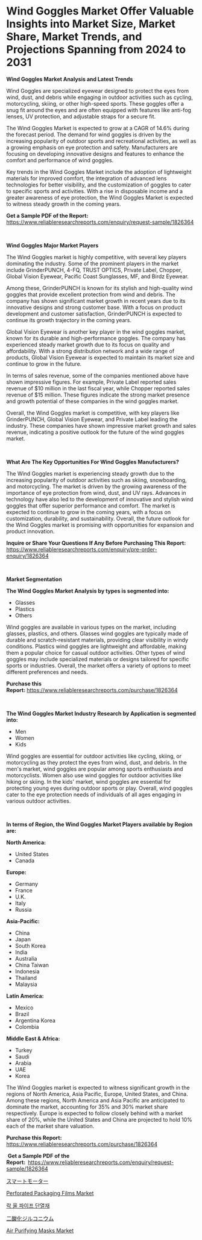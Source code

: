 <p><h1>Wind Goggles Market Offer Valuable Insights into Market Size, Market Share, Market Trends, and Projections Spanning from 2024 to 2031</h1></p><p><strong>Wind Goggles Market Analysis and Latest Trends</strong></p>
<p><p>Wind Goggles are specialized eyewear designed to protect the eyes from wind, dust, and debris while engaging in outdoor activities such as cycling, motorcycling, skiing, or other high-speed sports. These goggles offer a snug fit around the eyes and are often equipped with features like anti-fog lenses, UV protection, and adjustable straps for a secure fit.</p><p>The Wind Goggles Market is expected to grow at a CAGR of 14.6% during the forecast period. The demand for wind goggles is driven by the increasing popularity of outdoor sports and recreational activities, as well as a growing emphasis on eye protection and safety. Manufacturers are focusing on developing innovative designs and features to enhance the comfort and performance of wind goggles.</p><p>Key trends in the Wind Goggles Market include the adoption of lightweight materials for improved comfort, the integration of advanced lens technologies for better visibility, and the customization of goggles to cater to specific sports and activities. With a rise in disposable income and a greater awareness of eye protection, the Wind Goggles Market is expected to witness steady growth in the coming years.</p></p>
<p><strong>Get a Sample PDF of the Report:&nbsp;</strong> <a href="https://www.reliableresearchreports.com/enquiry/request-sample/1826364">https://www.reliableresearchreports.com/enquiry/request-sample/1826364</a></p>
<p>&nbsp;</p>
<p><strong>Wind Goggles Major Market Players</strong></p>
<p><p>The Wind Goggles market is highly competitive, with several key players dominating the industry. Some of the prominent players in the market include GrinderPUNCH, 4-FQ, TRUST OPTICS, Private Label, Chopper, Global Vision Eyewear, Pacific Coast Sunglasses, MF, and Birdz Eyewear.</p><p>Among these, GrinderPUNCH is known for its stylish and high-quality wind goggles that provide excellent protection from wind and debris. The company has shown significant market growth in recent years due to its innovative designs and strong customer base. With a focus on product development and customer satisfaction, GrinderPUNCH is expected to continue its growth trajectory in the coming years.</p><p>Global Vision Eyewear is another key player in the wind goggles market, known for its durable and high-performance goggles. The company has experienced steady market growth due to its focus on quality and affordability. With a strong distribution network and a wide range of products, Global Vision Eyewear is expected to maintain its market size and continue to grow in the future.</p><p>In terms of sales revenue, some of the companies mentioned above have shown impressive figures. For example, Private Label reported sales revenue of $10 million in the last fiscal year, while Chopper reported sales revenue of $15 million. These figures indicate the strong market presence and growth potential of these companies in the wind goggles market.</p><p>Overall, the Wind Goggles market is competitive, with key players like GrinderPUNCH, Global Vision Eyewear, and Private Label leading the industry. These companies have shown impressive market growth and sales revenue, indicating a positive outlook for the future of the wind goggles market.</p></p>
<p>&nbsp;</p>
<p><strong>What Are The Key Opportunities For Wind Goggles Manufacturers?</strong></p>
<p><p>The Wind Goggles market is experiencing steady growth due to the increasing popularity of outdoor activities such as skiing, snowboarding, and motorcycling. The market is driven by the growing awareness of the importance of eye protection from wind, dust, and UV rays. Advances in technology have also led to the development of innovative and stylish wind goggles that offer superior performance and comfort. The market is expected to continue to grow in the coming years, with a focus on customization, durability, and sustainability. Overall, the future outlook for the Wind Goggles market is promising with opportunities for expansion and product innovation.</p></p>
<p><strong>Inquire or Share Your Questions If Any Before Purchasing This Report:</strong> <a href="https://www.reliableresearchreports.com/enquiry/pre-order-enquiry/1826364">https://www.reliableresearchreports.com/enquiry/pre-order-enquiry/1826364</a></p>
<p>&nbsp;</p>
<p><strong>Market Segmentation</strong></p>
<p><strong>The Wind Goggles Market Analysis by types is segmented into:</strong></p>
<p><ul><li>Glasses</li><li>Plastics</li><li>Others</li></ul></p>
<p><p>Wind goggles are available in various types on the market, including glasses, plastics, and others. Glasses wind goggles are typically made of durable and scratch-resistant materials, providing clear visibility in windy conditions. Plastics wind goggles are lightweight and affordable, making them a popular choice for casual outdoor activities. Other types of wind goggles may include specialized materials or designs tailored for specific sports or industries. Overall, the market offers a variety of options to meet different preferences and needs.</p></p>
<p><strong>Purchase this Report:&nbsp;</strong><a href="https://www.reliableresearchreports.com/purchase/1826364">https://www.reliableresearchreports.com/purchase/1826364</a></p>
<p>&nbsp;</p>
<p><strong>The Wind Goggles Market Industry Research by Application is segmented into:</strong></p>
<p><ul><li>Men</li><li>Women</li><li>Kids</li></ul></p>
<p><p>Wind goggles are essential for outdoor activities like cycling, skiing, or motorcycling as they protect the eyes from wind, dust, and debris. In the men's market, wind goggles are popular among sports enthusiasts and motorcyclists. Women also use wind goggles for outdoor activities like hiking or skiing. In the kids' market, wind goggles are essential for protecting young eyes during outdoor sports or play. Overall, wind goggles cater to the eye protection needs of individuals of all ages engaging in various outdoor activities.</p></p>
<p>&nbsp;</p>
<p><strong>In terms of Region, the Wind Goggles Market Players available by Region are:</strong></p>
<p>
    <p> <strong> North America: </strong>
        <ul>
            <li>United States</li>
            <li>Canada</li>
        </ul>
        </p> 
    <p> <strong> Europe: </strong>
        <ul>
            <li>Germany</li>
            <li>France</li>
            <li>U.K.</li>
            <li>Italy</li>
            <li>Russia</li>
        </ul>
        </p> 
    <p> <strong> Asia-Pacific: </strong>
        <ul>
            <li>China</li>
            <li>Japan</li>
            <li>South Korea</li>
            <li>India</li>
            <li>Australia</li>
            <li>China Taiwan</li>
            <li>Indonesia</li>
            <li>Thailand</li>
            <li>Malaysia</li>
        </ul>
        </p> 
    <p> <strong> Latin America: </strong>
        <ul>
            <li>Mexico</li>
            <li>Brazil</li>
            <li>Argentina Korea</li>
            <li>Colombia</li>
        </ul>
        </p> 
    <p> <strong> Middle East & Africa: </strong>
        <ul>
            <li>Turkey</li>
            <li>Saudi</li>
            <li>Arabia</li>
            <li>UAE</li>
            <li>Korea</li>
        </ul>
    </p>
    </p>
<p><p>The Wind Goggles market is expected to witness significant growth in the regions of North America, Asia Pacific, Europe, United States, and China. Among these regions, North America and Asia Pacific are anticipated to dominate the market, accounting for 35% and 30% market share respectively. Europe is expected to follow closely behind with a market share of 20%, while the United States and China are projected to hold 10% each of the market share valuation.</p></p>
<p><strong>Purchase this Report: </strong><a href="https://www.reliableresearchreports.com/purchase/1826364">https://www.reliableresearchreports.com/purchase/1826364</a></p>
<p>&nbsp;<strong>Get a Sample PDF of the Report:&nbsp;&nbsp;</strong><a href="https://www.reliableresearchreports.com/enquiry/request-sample/1826364">https://www.reliableresearchreports.com/enquiry/request-sample/1826364</a></p>
<p><strong></strong></p>
<p><p><a href="https://github.com/xnljig2898992/Market-Research-Report-List-1/blob/main/23093534112.md">スマートモーター</a></p><p><a href="https://issuu.com/reportprime-2/docs/perforated-packaging-films-market-size-2030.pptx">Perforated Packaging Films Market</a></p><p><a href="https://github.com/trmesnao7959541/Market-Research-Report-List-1/blob/main/24212843715.md">락 울 파이프 단열재</a></p><p><a href="https://github.com/adcxff01450218/Market-Research-Report-List-1/blob/main/28750714113.md">二酸化ジルコニウム</a></p><p><a href="https://issuu.com/reportprime-2/docs/air-purifying-masks-market-size-2030.pptx">Air Purifying Masks Market</a></p></p>